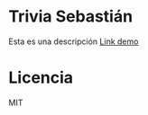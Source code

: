 # Trivia Sebastián
Esta es una descripción
[Link demo](https://replit.com/@SebastianZena/Triviasssss)
# Licencia
MIT
